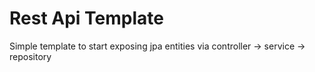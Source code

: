# Rest Api Template

Simple template to start exposing jpa entities via controller -> service -> repository